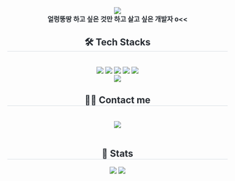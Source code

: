 <div align= "center">
    <img src="https://capsule-render.vercel.app/api?type=waving&color=0:ffbb00,100:fef6cd&height=180&text=오리날다&animation=scaleIn&fontColor=000000&fontSize=40" />
    </div>
    <div align= "center"> 
    <div style="font-weight: 700; font-size: 15px; text-align: center; color: #282d33;"> 얼렁뚱땅 하고 싶은 것만 하고 살고 싶은 개발자 o<< </div> 
    </div>
    <div align= "center">
    <h2 style="border-bottom: 1px solid #d8dee4; color: #282d33;"> 🛠️ Tech Stacks </h2> <br> 
    <div style="margin: 0 auto; text-align: center;" align= "center"> <img src="https://img.shields.io/badge/C-A8B9CC?style=plastic&logo=C&logoColor=white">
          <img src="https://img.shields.io/badge/Python-3776AB?style=plastic&logo=Python&logoColor=white">
          <img src="https://img.shields.io/badge/Github-181717?style=plastic&logo=Github&logoColor=white">
          <img src="https://img.shields.io/badge/Java-007396?style=plastic&logo=Java&logoColor=white">
          <img src="https://img.shields.io/badge/Notion-000000?style=plastic&logo=Notion&logoColor=white">
          <br/><img src="https://img.shields.io/badge/HTML5-E34F26?style=plastic&logo=HTML5&logoColor=white">
          </div>
    </div>
    <div align= "center">
    <h2 style="border-bottom: 1px solid #d8dee4; color: #282d33;"> 🧑‍💻 Contact me </h2> <br> 
    <div align= "center"> <a href=mailto:hyun0529hsh@gmail.com> <img src="https://img.shields.io/badge/Gmail-EA4335?style=plastic&logo=Gmail&logoColor=white&link=mailto:hyun0529hsh@gmail.com"> </a>
          </div>  <br> 
    <div align= "center">  </div> 
    </div>
    <div align= "center"> 
    <h2 style="border-bottom: 1px solid #d8dee4; color: #282d33;"> 🏅 Stats </h2> <div align= "center"> <img src="https://github-readme-stats.vercel.app/api?username=Han1Seo1hyun&bg_color=180,fff7d1,00000000&title_color=7b4b14&text_color=7b4b14"
         /> <img src="https://github-readme-stats.vercel.app/api/top-langs/?username=Han1Seo1hyun&layout=compact&bg_color=180,fff7d1,00000000&title_color=7b4b14&text_color=7b4b14"
           /> </div> 
    </div>
